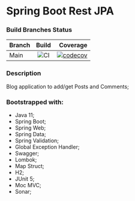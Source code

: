 # Spring Boot Rest JPA

### Build Branches Status

| Branch        |                                          Build                                           |                                                                                                                                                   Coverage |
| ------------- |:----------------------------------------------------------------------------------------:|-----------------------------------------------------------------------------------------------------------------------------------------------------------:|
| Main          | ![CI](https://github.com/oseasjs/springboot-rest-jpa/workflows/CI/badge.svg?branch=main) | [![codecov](https://codecov.io/gh/oseasjs/springboot-rest-jpa/branch/main/graph/badge.svg)](https://codecov.io/gh/oseasjs/springboot-rest-jpa/branch/main) |

### Description

Blog application to add/get Posts and Comments;  

### Bootstrapped with:

- Java 11;
- Spring Boot;
- Spring Web;
- Spring Data;
- Spring Validation;
- Global Exception Handler;
- Swagger;
- Lombok;
- Map Struct;
- H2;
- JUnit 5;
- Moc MVC;
- Sonar;

